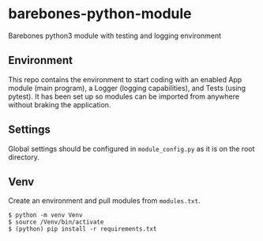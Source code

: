 # barebones-python-module

Barebones python3 module with testing and logging environment

## Environment

This repo contains the environment to start coding with an enabled App module (main program), a Logger (logging capabilities), and Tests (using pytest). It has been set up so modules can be imported from anywhere without braking the application.

## Settings

Global settings should be configured in `module_config.py` as it is on the root directory.

## Venv

Create an environment and pull modules from `modules.txt`.

```shell
$ python -m venv Venv
$ source /Venv/bin/activate
$ (python) pip install -r requirements.txt
```
